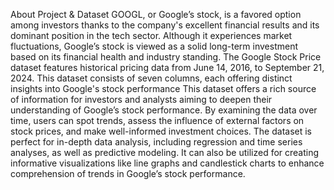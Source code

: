 About Project & Dataset
GOOGL, or Google’s stock, is a favored option among investors thanks to the company's excellent financial results and its dominant position in the tech sector. Although it experiences market fluctuations, Google’s stock is viewed as a solid long-term investment based on its financial health and industry standing. The Google Stock Price dataset features historical pricing data from June 14, 2016, to September 21, 2024. This dataset consists of seven columns, each offering distinct insights into Google's stock performance
This dataset offers a rich source of information for investors and analysts aiming to deepen their understanding of Google’s stock performance. By examining the data over time, users can spot trends, assess the influence of external factors on stock prices, and make well-informed investment choices. The dataset is perfect for in-depth data analysis, including regression and time series analyses, as well as predictive modeling. It can also be utilized for creating informative visualizations like line graphs and candlestick charts to enhance comprehension of trends in Google’s stock performance.
